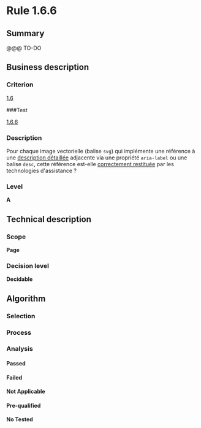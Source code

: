 # Rule 1.6.6

## Summary

@@@ TO-DO

## Business description

### Criterion

[1.6](http://references.modernisation.gouv.fr/referentiel-technique-0#crit-1-6)

###Test

[1.6.6](http://references.modernisation.gouv.fr/referentiel-technique-0#test-1-6-6)

### Description

Pour chaque image vectorielle (balise `svg`) qui impl&eacute;mente une r&eacute;f&eacute;rence &agrave; une <a href="http://references.modernisation.gouv.fr/sites/default/files/RGAA3_RC2-1/glossaire.htm#mDescDetaillee">description d&eacute;taill&eacute;e</a> adjacente via une propri&eacute;t&eacute; `aria-label` ou une balise `desc`, cette r&eacute;f&eacute;rence est-elle <a href="http://references.modernisation.gouv.fr/sites/default/files/RGAA3_RC2-1/glossaire.htm#mRestitutionCorrecte">correctement restitu&eacute;e</a> par les technologies d'assistance ?

### Level

**A**

## Technical description

### Scope

**Page**

### Decision level

**Decidable**

## Algorithm

### Selection

### Process

### Analysis

#### Passed

#### Failed

#### Not Applicable

#### Pre-qualified

#### No Tested 






